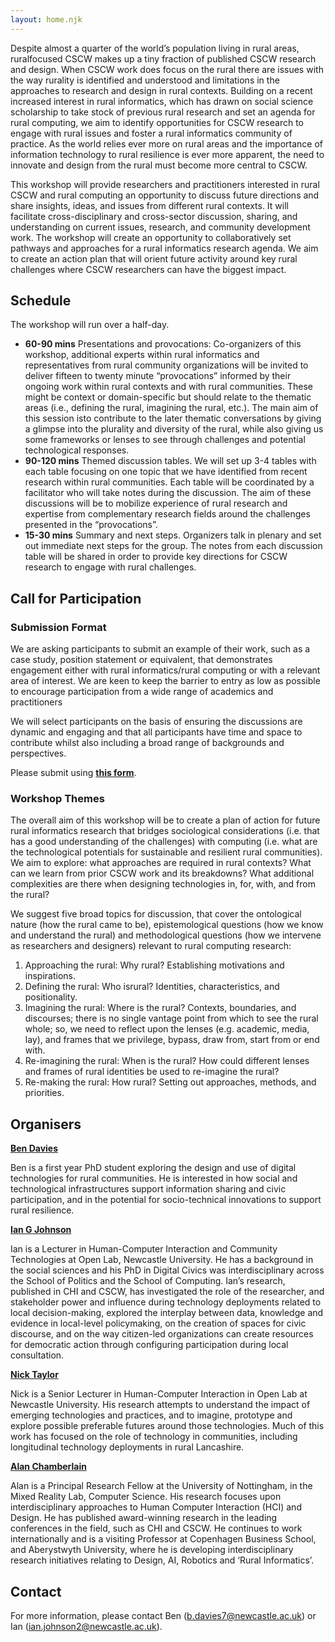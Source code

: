 ```yaml
---
layout: home.njk
---
```


Despite almost a quarter of the world’s population living in rural areas, ruralfocused CSCW makes up a tiny fraction of published CSCW research and design. When
CSCW work does focus on the rural there are issues with the way rurality is identified and
understood and limitations in the approaches to research and design in rural contexts.
Building on a recent increased interest in rural informatics, which has drawn on social
science scholarship to take stock of previous rural research and set an agenda for rural
computing, we aim to identify opportunities for CSCW research to engage with rural issues
and foster a rural informatics community of practice. As the world relies ever more on rural
areas and the importance of information technology to rural resilience is ever more
apparent, the need to innovate and design from the rural must become more central to
CSCW. 

This workshop will provide researchers and practitioners interested in rural CSCW
and rural computing an opportunity to discuss future directions and share insights,
ideas, and issues from different rural contexts. It will facilitate cross-disciplinary
and cross-sector discussion, sharing, and understanding on current issues, research,
and community development work. The workshop will create an opportunity to
collaboratively set pathways and approaches for a rural informatics research
agenda. We aim to create an action plan that will orient future activity around key
rural challenges where CSCW researchers can have the biggest impact.

## Schedule

The workshop will run over a half-day.

- **60-90 mins** Presentations and provocations: Co-organizers of this workshop,
additional experts within rural informatics and representatives from rural
community organizations will be invited to deliver fifteen to twenty minute
“provocations” informed by their ongoing work within rural contexts and
with rural communities. These might be context or domain-specific but
should relate to the thematic areas (i.e., defining the rural, imagining the
rural, etc.). The main aim of this session isto contribute to the later thematic
conversations by giving a glimpse into the plurality and diversity of the
rural, while also giving us some frameworks or lenses to see through
challenges and potential technological responses.
- **90-120 mins** Themed discussion tables. We will set up 3-4 tables with each
table focusing on one topic that we have identified from recent research
within rural communities. Each table will be coordinated by a facilitator
who will take notes during the discussion. The aim of these discussions will
be to mobilize experience of rural research and expertise from complementary research fields around the challenges presented in the “provocations”.
- **15-30 mins**  Summary and next steps. Organizers talk in plenary and set out
immediate next steps for the group. The notes from each discussion table
will be shared in order to provide key directions for CSCW research to
engage with rural challenges.


## Call for Participation

### Submission Format

We are asking participants  to submit an example of their work, such as a case study, position statement or equivalent, that demonstrates engagement either with rural informatics/rural computing or with a relevant area of interest. We are keen to keep the barrier to entry as low as possible to encourage participation from a wide range of academics and practitioners

We will select participants on the basis of ensuring
the discussions are dynamic and engaging and that all participants have time and
space to contribute whilst also including a broad range of backgrounds and
perspectives.

Please submit using **[this form](https://forms.office.com/Pages/ResponsePage.aspx?id=yRJQnBa2wkSpF2aBT74-h-KB8YKuT_ZFnVbg1fRTp_VUQVJVUUQ5UVFaSzNEUDRFTFExMUs3SjBIWC4u)**.

### Workshop Themes

The overall aim of this workshop will be to create a plan of action for future rural
informatics research that bridges sociological considerations (i.e. that has a good
understanding of the challenges) with computing (i.e. what are the technological
potentials for sustainable and resilient rural communities). We aim to explore:
what approaches are required in rural contexts? What can we learn from prior
CSCW work and its breakdowns? What additional complexities are there when
designing technologies in, for, with, and from the rural?

We suggest five broad topics for discussion, that cover the ontological nature (how
the rural came to be), epistemological questions (how we know and understand the
rural) and methodological questions (how we intervene as researchers and
designers) relevant to rural computing research:

1. Approaching the rural: Why rural? Establishing motivations and
inspirations.
2. Defining the rural: Who isrural? Identities, characteristics, and positionality.
3. Imagining the rural: Where is the rural? Contexts, boundaries, and
discourses; there is no single vantage point from which to see the rural whole;
so, we need to reflect upon the lenses (e.g. academic, media, lay), and frames
that we privilege, bypass, draw from, start from or end with.
4. Re-imagining the rural: When is the rural? How could different lenses and
frames of rural identities be used to re-imagine the rural?
5. Re-making the rural: How rural? Setting out approaches, methods, and
priorities.

## Organisers

**[Ben Davies](https://openlab.ncl.ac.uk/people/ben-davies/)**

Ben is a first year PhD student exploring the design and use of digital technologies
for rural communities. He is interested in how social and technological
infrastructures support information sharing and civic participation, and in the
potential for socio-technical innovations to support rural resilience.

**[Ian G Johnson](https://openlab.ncl.ac.uk/people/ian-johnson/)**

Ian is a Lecturer in Human-Computer Interaction and Community Technologies at
Open Lab, Newcastle University. He has a background in the social sciences and
his PhD in Digital Civics was interdisciplinary across the School of Politics and the
School of Computing.
Ian’s research, published in CHI and CSCW, has investigated the role of the
researcher, and stakeholder power and influence during technology deployments
related to local decision-making, explored the interplay between data, knowledge
and evidence in local-level policymaking, on the creation of spaces for civic
discourse, and on the way citizen-led organizations can create resources for
democratic action through configuring participation during local consultation.

**[Nick Taylor](https://openlab.ncl.ac.uk/people/nick-taylor/)**

Nick is a Senior Lecturer in Human-Computer Interaction in Open Lab at
Newcastle University. His research attempts to understand the impact of emerging
technologies and practices, and to imagine, prototype and explore possible
preferable futures around those technologies. Much of this work has focused on the
role of technology in communities, including longitudinal technology deployments
in rural Lancashire.

**[Alan Chamberlain](https://www.nottingham.ac.uk/computerscience/people/alan.chamberlain)**

Alan is a Principal Research Fellow at the University of Nottingham, in the Mixed
Reality Lab, Computer Science. His research focuses upon interdisciplinary
approaches to Human Computer Interaction (HCI) and Design. He has published
award-winning research in the leading conferences in the field, such as CHI and
CSCW. He continues to work internationally and is a visiting Professor at
Copenhagen Business School, and Aberystwyth University, where he is developing
interdisciplinary research initiatives relating to Design, AI, Robotics and ‘Rural
Informatics’.

## Contact

For more information, please contact Ben ([b.davies7@newcastle.ac.uk](mailto:b.davies7@newcastle.ac.uk)) or Ian ([ian.johnson2@newcastle.ac.uk](mailto:ian.johnson2@newcastle.ac.uk)).
